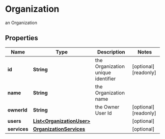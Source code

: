 

# Organization

an Organization

## Properties

Name | Type | Description | Notes
------------ | ------------- | ------------- | -------------
**id** | **String** | the Organization unique identifier |  [optional] [readonly]
**name** | **String** | the Organization name | 
**ownerId** | **String** | the Owner User Id |  [optional] [readonly]
**users** | [**List&lt;OrganizationUser&gt;**](OrganizationUser.md) |  |  [optional]
**services** | [**OrganizationServices**](OrganizationServices.md) |  |  [optional]



